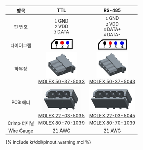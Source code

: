 
|항목|TTL|RS-485|
|:---:|:---:|:---:|
|핀 번호|`1` GND<br>`2` VDD<br>`3` DATA|`1` GND<br>`2` VDD<br>`3` DATA+<br>`4` DATA-|
|다이어그램|![](/assets/images/dxl/molex_22035035_diagram.png)|![](/assets/images/dxl/molex_22035045_diagram.png)|
|하우징|![](/assets/images/dxl/molex_50375033.png)<br />[MOLEX 50-37-5033]|![](/assets/images/dxl/molex_50375043.png)<br />[MOLEX 50-37-5043]|
|PCB 헤더|![](/assets/images/dxl/molex_22035035.png)<br />[MOLEX 22-03-5035]|![](/assets/images/dxl/molex_22035045.png)<br />[MOLEX 22-03-5045]|
|Crimp 터미널|[MOLEX 80-70-1039]|[MOLEX 80-70-1039]|
|Wire Gauge|21 AWG|21 AWG|

{% include kr/dxl/pinout_warning.md %}

[MOLEX 50-37-5033]: http://www.molex.com/molex/products/datasheet.jsp?part=active/0050375033_CRIMP_HOUSINGS.xml
[MOLEX 22-03-5035]: http://www.molex.com/molex/products/datasheet.jsp?part=active/0022035035_PCB_HEADERS.xml
[MOLEX 50-37-5043]: http://www.molex.com/molex/products/datasheet.jsp?part=active/0050375043_CRIMP_HOUSINGS.xml
[MOLEX 22-03-5045]: http://www.molex.com/molex/products/datasheet.jsp?part=active/0022035045_PCB_HEADERS.xml
[MOLEX 80-70-1039]: http://www.molex.com/molex/products/datasheet.jsp?part=active/0008701039_CRIMP_TERMINALS.xml

